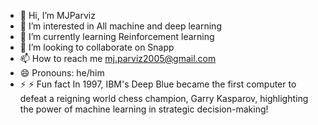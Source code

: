 - 👋 Hi, I’m MJParviz
- 👀 I’m interested in All machine and deep learning
- 🌱 I’m currently learning Reinforcement learning
- 💞️ I’m looking to collaborate on Snapp
- 📫 How to reach me mj.parviz2005@gmail.com
- 😄 Pronouns: he/him
- ⚡ ⚡ Fun fact In 1997, IBM's Deep Blue became the first computer to defeat a reigning world chess champion, Garry Kasparov, highlighting the power of machine learning in strategic decision-making!

<!---
MJParviz/MJParviz is a ✨ special ✨ repository because its `README.md` (this file) appears on your GitHub profile.
You can click the Preview link to take a look at your changes.
--->
